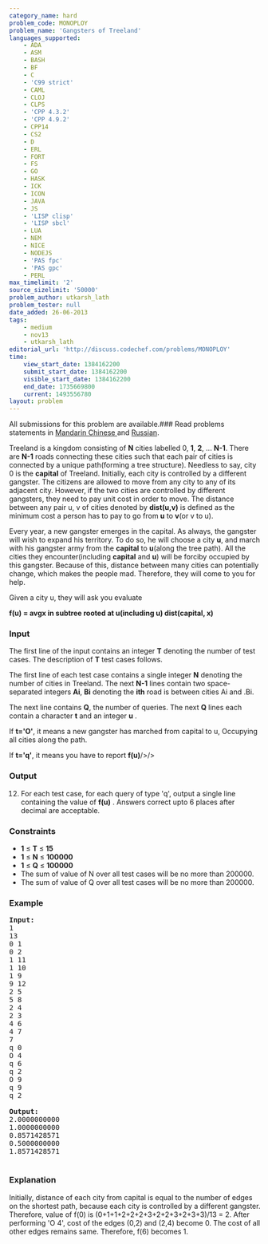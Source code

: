 ```yaml
---
category_name: hard
problem_code: MONOPLOY
problem_name: 'Gangsters of Treeland'
languages_supported:
    - ADA
    - ASM
    - BASH
    - BF
    - C
    - 'C99 strict'
    - CAML
    - CLOJ
    - CLPS
    - 'CPP 4.3.2'
    - 'CPP 4.9.2'
    - CPP14
    - CS2
    - D
    - ERL
    - FORT
    - FS
    - GO
    - HASK
    - ICK
    - ICON
    - JAVA
    - JS
    - 'LISP clisp'
    - 'LISP sbcl'
    - LUA
    - NEM
    - NICE
    - NODEJS
    - 'PAS fpc'
    - 'PAS gpc'
    - PERL
max_timelimit: '2'
source_sizelimit: '50000'
problem_author: utkarsh_lath
problem_tester: null
date_added: 26-06-2013
tags:
    - medium
    - nov13
    - utkarsh_lath
editorial_url: 'http://discuss.codechef.com/problems/MONOPLOY'
time:
    view_start_date: 1384162200
    submit_start_date: 1384162200
    visible_start_date: 1384162200
    end_date: 1735669800
    current: 1493556780
layout: problem
---
```

All submissions for this problem are available.###  Read problems statements in [ Mandarin Chinese ](http://www.codechef.com/download/translated/NOV13/mandarin/MONOPLOY.pdf) and [ Russian](http://www.codechef.com/download/translated/NOV13/russian/MONOPLOY.PDF).

Treeland is a kingdom consisting of **N** cities labelled 0, **1**, **2**, ... **N-1**. There are **N-1** roads connecting these cities such that each pair of cities is connected by a unique path(forming a tree structure). Needless to say, city 0 is the **capital** of Treeland. Initially, each city is controlled by a different gangster. The citizens are allowed to move from any city to any of its adjacent city. However, if the two cities are controlled by different gangsters, they need to pay unit cost in order to move. The distance between any pair u, v of cities denoted by **dist(u,v)** is defined as the minimum cost a person has to pay to go from **u** to **v**(or v to u).

Every year, a new gangster emerges in the capital. As always, the gangster will wish to expand his territory. To do so, he will choose a city **u**, and march with his gangster army from the **capital** to **u**(along the tree path). All the cities they encounter(including **capital** and **u**) will be forciby occupied by this gangster. Because of this, distance between many cities can potentially change, which makes the people mad. Therefore, they will come to you for help.

Given a city u, they will ask you evaluate

 **f(u) = avgx in subtree rooted at u(including u) dist(capital, x)**

### Input

The first line of the input contains an integer **T** denoting the number of test cases. The description of **T** test cases follows.

The first line of each test case contains a single integer **N** denoting the number of cities in Treeland. The next **N-1** lines contain two space-separated integers **Ai**, **Bi** denoting the **ith** road is between cities Ai and .Bi.

The next line contains **Q**, the number of queries. The next **Q** lines each contain a character **t** and an integer  **u** .

If **t='O'**, it means a new gangster has marched from capital to u, Occupying all cities along the path.

If **t='q'**, it means you have to report **f(u)**/>/>

### Output

12. For each test case, for each query of type 'q', output a single line containing the value of  **f(u)** . Answers correct upto 6 places after decimal are acceptable.
### Constraints

- **1** ≤ **T** ≤  **15**
- **1** ≤ **N** ≤  **100000**
- **1** ≤ **Q** ≤  **100000**
- The sum of value of N over all test cases will be no more than 200000.
- The sum of value of Q over all test cases will be no more than 200000.

### Example

<pre><b>Input:</b>
1
13
0 1
0 2
1 11
1 10
1 9
9 12
2 5
5 8
2 4
2 3
4 6
4 7
7
q 0
O 4
q 6
q 2
O 9
q 9
q 2

<b>Output:</b>
2.0000000000
1.0000000000
0.8571428571
0.5000000000
1.8571428571

</pre>
### Explanation

 Initially, distance of each city from capital is equal to the number of edges on the shortest path, because each city is controlled by a different gangster.
Therefore, value of f(0) is (0+1+1+2+2+2+3+2+2+3+2+3+3)/13 = 2.
After performing 'O 4', cost of the edges (0,2) and (2,4) become 0. The cost of all other edges remains same. Therefore, f(6) becomes 1.

